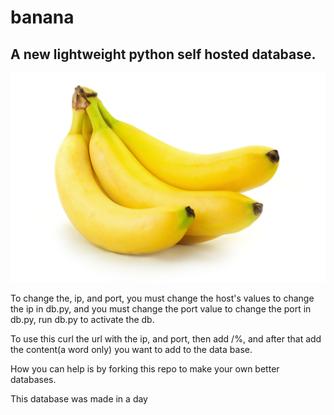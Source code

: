 # banana
<h2>A new lightweight python self hosted database.</h2>
<img src="istock-162487071.jpg"></img>
<p>To change the, ip, and port, you must change the host's values to change the ip in db.py, and you must change the port value to change the port in db.py, run db.py to activate the db.</p>
<p>To use this curl the url with the ip, and port, then add /%, and after that add the content(a word only) you want to add to the data base.</p>
<p>How you can help is by forking this repo to make your own better databases.</p>
<p>This database was made in a day</p>
<p></p>
